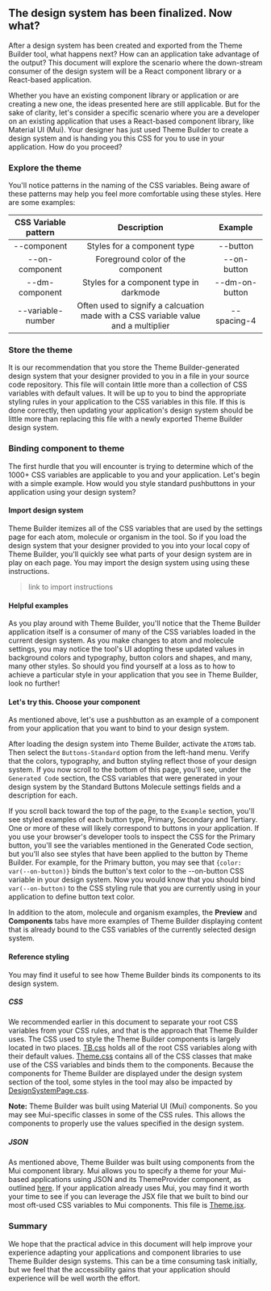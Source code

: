 ## The design system has been finalized.  Now what?

After a design system has been created and exported from the Theme Builder tool, what happens next?  How can an application take advantage of the output?  This document will explore the scenario where the down-stream consumer of the design system will be a React component library or a React-based application.

Whether you have an existing component library or application or are creating a new one, the ideas presented here are still applicable.  But for the sake of clarity, let's consider a specific scenario where you are a developer on an existing application that uses a React-based component library, like Material UI (Mui).  Your designer has just used Theme Builder to create a design system and is handing you this CSS for you to use in your application.  How do you proceed?

### Explore the theme

You'll notice patterns in the naming of the CSS variables.  Being aware of these patterns may help you feel more comfortable using these styles.  Here are some examples:

| CSS Variable pattern | Description | Example
:--------------:|:-------------:|:--------------:|
| --component     | Styles for a component type | --button
| --on-component  | Foreground color of the component | --on-button    |
| --dm-component  | Styles for a component type in darkmode | --dm-on-button |
| --variable-number  | Often used to signify a calcuation made with a CSS variable value and a multiplier | --spacing-4 |

### Store the theme

It is our recommendation that you store the Theme Builder-generated design system that your designer provided to you in a file in your source code repository.  This file will contain little more than a collection of CSS variables with default values.  It will be up to you to bind the appropriate styling rules in your application to the CSS variables in this file.  If this is done correctly, then updating your application's design system should be little more than replacing this file with a newly exported Theme Builder design system.

### Binding component to theme

The first hurdle that you will encounter is trying to determine which of the 1000+ CSS variables are applicable to you and your application.  Let's begin with a simple example.  How would you style standard pushbuttons in your application using your design system?

#### Import design system

Theme Builder itemizes all of the CSS variables that are used by the settings page for each atom, molecule or organism in the tool.  So if you load the design system that your designer provided to you into your local copy of Theme Builder, you'll quickly see what parts of your design system are in play on each page.  You may import the design system using using these instructions.

> link to import instructions

#### Helpful examples

As you play around with Theme Builder, you'll notice that the Theme Builder application itself is a consumer of many of the CSS variables loaded in the current design system.  As you make changes to atom and molecule settings, you may notice the tool's UI adopting these updated values in background colors and typography, button colors and shapes, and many, many other styles.  So should you find yourself at a loss as to how to achieve a particular style in your application that you see in Theme Builder, look no further!

#### Let's try this.  Choose your component

As mentioned above, let's use a pushbutton as an example of a component from your application that you want to bind to your design system.

After loading the design system into Theme Builder, activate the `ATOMS` tab.  Then select the `Buttons-Standard` option from the left-hand menu.  Verify that the colors, typography, and button styling reflect those of your design system.  If you now scroll to the bottom of this page, you'll see, under the `Generated Code` section, the CSS variables that were generated in your design system by the Standard Buttons Molecule settings fields and a description for each.

If you scroll back toward the top of the page, to the `Example` section, you'll see styled examples of each button type, Primary, Secondary and Tertiary.  One or more of these will likely correspond to buttons in your application.  If you use your browser's developer tools to inspect the CSS for the Primary button, you'll see the variables mentioned in the Generated Code section, but you'll also see styles that have been applied to the button by Theme Builder.  For example, for the Primary button, you may see that `{color: var(--on-button)}` binds the button's text color to the --on-button CSS variable in your design system.  Now you would know that you should bind `var(--on-button)` to the CSS styling rule that you are currently using in your application to define button text color.

In addition to the atom, molecule and organism examples, the **Preview** and **Components** tabs have more examples of Theme Builder displaying content that is already bound to the CSS variables of the currently selected design system.

#### Reference styling

You may find it useful to see how Theme Builder binds its components to its design system.

##### CSS

We recommended earlier in this document to separate your root CSS variables from your CSS rules, and that is the approach that Theme Builder uses.  The CSS used to style the Theme Builder components is largely located in two places.  [TB.css](https://github.com/discoverfinancial/a11y-theme-builder/blob/main/code/src/ui/src/mui-a11y-tb/themes/TB.css) holds all of the root CSS variables along with their default values. [Theme.css](https://github.com/discoverfinancial/a11y-theme-builder/blob/main/code/src/ui/src/mui-a11y-tb/themes/Theme.css) contains all of the CSS classes that make use of the CSS variables and binds them to the components.  Because the components for Theme Builder are displayed under the design system section of the tool, some styles in the tool may also be impacted by [DesignSystemPage.css](https://github.com/discoverfinancial/a11y-theme-builder/blob/main/code/src/ui/src/pages/DesignSystemPage.css).

**Note:** Theme Builder was built using Material UI (Mui) components.  So you may see Mui-specific classes in some of the CSS rules.  This allows the components to properly use the values specified in the design system.

##### JSON

As mentioned above, Theme Builder was built using components from the Mui component library.  Mui allows you to specify a theme for your Mui-based applications using JSON and its ThemeProvider component, as outlined [here](https://mui.com/material-ui/customization/theming/).  If your application already uses Mui, you may find it worth your time to see if you can leverage the JSX file that we built to bind our most oft-used CSS variables to Mui components.  This file is [Theme.jsx](https://github.com/discoverfinancial/a11y-theme-builder/blob/main/code/src/ui/src/mui-a11y-tb/themes/Theme.jsx).

### Summary

We hope that the practical advice in this document will help improve your experience adapting your applications and component libraries to use Theme Builder design systems.  This can be a time consuming task initially, but we feel that the accessibility gains that your application should experience will be well worth the effort.